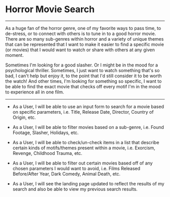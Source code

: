 # Horror Movie Search

---

As a huge fan of the horror genre, one of my favorite ways to pass time, to de-stress, or to connect with others is to tune in to a good horror movie. There are so many sub-genres within horror and a variety of unique themes that can be represented that I want to make it easier to find a specific movie (or movies) that I would want to watch or share with others at any given moment.

Sometimes I'm looking for a good slasher. Or I might be in the mood for a psychological thriller. Sometimes, I just want to watch something that's so bad, I can't help but enjoy it, to the point that I'd still consider it to be worth the watch! And other times, I'm looking for something so specific, I want to be able to find the exact movie that checks off every motif I'm in the mood to experience all in one film.

---

- As a User, I will be able to use an input form to search for a movie based on specific parameters, i.e. Title, Release Date, Director, Country of Origin, etc.

- As a User, I will be able to filter movies based on a sub-genre, i.e. Found Footage, Slasher, Holidays, etc.

- As a User, I will be able to check/un-check items in a list that describe certain kinds of motifs/themes present within a movie, i.e. Exorcism, Revenge, Childhood Trauma, etc.

- As a User, I will be able to filter out certain movies based off of any chosen parameters I would want to avoid, i.e. Films Released Before/After Year, Dark Comedy, Animal Death, etc.

- As a User, I will see the landing page updated to reflect the results of my search and also be able to view my previous search results.
